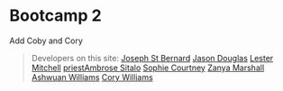<!-- Heading -->
# Bootcamp 2 
Add Coby and Cory


>Developers on this site: [Joseph St Bernard](josephstblove@gmail.com "Adi") [Jason Douglas](jasoncharlesdouglas@gmail.com) [Lester Mitchell](blestid@hotmail.com) [priestAmbrose Sitalo](alexey.sitalo@gmail.com) [Sophie Courtney](sophiecourtney36@gmail.com) [Zanya Marshall](zanyamar@gmail.com) [Ashwuan Williams](ashwuanwill@gmail.com) [Cory Williams](sciencepoppin@gmail.com)
